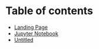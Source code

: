 # Table of contents

* [Landing Page](README.md)
* [Jupyter Notebook](jupyter-notebook.md)
* [Untitled](untitled.md)

